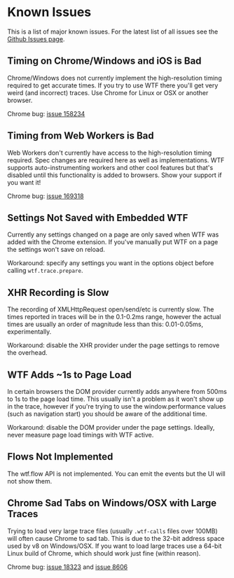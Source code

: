 # Known Issues

This is a list of major known issues. For the latest list of all issues see the
[Github Issues page](https://github.com/google/tracing-framework/issues).

## Timing on Chrome/Windows and iOS is Bad

Chrome/Windows does not currently implement the high-resolution timing required
to get accurate times. If you try to use WTF there you'll get very weird (and
incorrect) traces. Use Chrome for Linux or OSX or another browser.

Chrome bug: [issue 158234](https://code.google.com/p/chromium/issues/detail?id=158234)

## Timing from Web Workers is Bad

Web Workers don't currently have access to the high-resolution timing required.
Spec changes are required here as well as implementations. WTF supports
auto-instrumenting workers and other cool features but that's disabled until
this functionality is added to browsers. Show your support if you want it!

Chrome bug: [issue 169318](https://code.google.com/p/chromium/issues/detail?id=169318)

## Settings Not Saved with Embedded WTF

Currently any settings changed on a page are only saved when WTF was added with
the Chrome extension. If you've manually put WTF on a page the settings won't
save on reload.

Workaround: specify any settings you want in the options object before calling
`wtf.trace.prepare`.

## XHR Recording is Slow

The recording of XMLHttpRequest open/send/etc is currently slow. The times
reported in traces will be in the 0.1-0.2ms range, however the actual times are
usually an order of magnitude less than this: 0.01-0.05ms, experimentally.

Workaround: disable the XHR provider under the page settings to remove the
overhead.

## WTF Adds ~1s to Page Load

In certain browsers the DOM provider currently adds anywhere from 500ms to 1s to
the page load time. This usually isn't a problem as it won't show up in the
trace, however if you're trying to use the window.performance values (such as
navigation start) you should be aware of the additional time.

Workaround: disable the DOM provider under the page settings. Ideally, never
measure page load timings with WTF active.

## Flows Not Implemented

The wtf.flow API is not implemented. You can emit the events but the UI will not
show them.

## Chrome Sad Tabs on Windows/OSX with Large Traces

Trying to load very large trace files (usually `.wtf-calls` files over 100MB)
will often cause Chrome to sad tab. This is due to the 32-bit address space used
by v8 on Windows/OSX. If you want to load large traces use a 64-bit Linux build
of Chrome, which should work just fine (within reason).

Chrome bug: [issue 18323](https://code.google.com/p/chromium/issues/detail?id=18323) and [issue 8606](https://code.google.com/p/chromium/issues/detail?id=8606)
